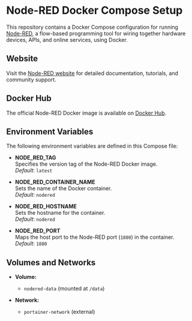 # Node-RED Docker Compose Setup

This repository contains a Docker Compose configuration for running [Node-RED](https://nodered.org/), a flow-based programming tool for wiring together hardware devices, APIs, and online services, using Docker.

## Website

Visit the [Node-RED website](https://nodered.org/) for detailed documentation, tutorials, and community support.

## Docker Hub

The official Node-RED Docker image is available on [Docker Hub](https://hub.docker.com/r/nodered/node-red).

## Environment Variables

The following environment variables are defined in this Compose file:

- **NODE_RED_TAG**  
  Specifies the version tag of the Node-RED Docker image.  
  *Default*: `latest`

- **NODE_RED_CONTAINER_NAME**  
  Sets the name of the Docker container.  
  *Default*: `nodered`

- **NODE_RED_HOSTNAME**  
  Sets the hostname for the container.  
  *Default*: `nodered`

- **NODE_RED_PORT**  
  Maps the host port to the Node-RED port (`1880`) in the container.  
  *Default*: `1880`

## Volumes and Networks

- **Volume:**
  - `nodered-data` (mounted at `/data`)

- **Network:**
  - `portainer-network` (external)
